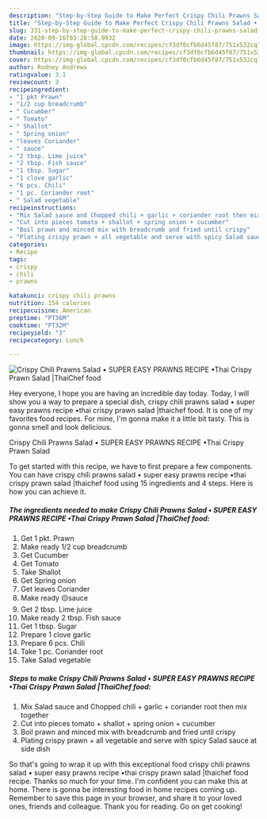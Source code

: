 ```yaml
---
description: "Step-by-Step Guide to Make Perfect Crispy Chili Prawns Salad • SUPER EASY PRAWNS RECIPE •Thai Crispy Prawn Salad |ThaiChef food"
title: "Step-by-Step Guide to Make Perfect Crispy Chili Prawns Salad • SUPER EASY PRAWNS RECIPE •Thai Crispy Prawn Salad |ThaiChef food"
slug: 331-step-by-step-guide-to-make-perfect-crispy-chili-prawns-salad-super-easy-prawns-recipe-thai-crispy-prawn-salad-thaichef-food
date: 2020-09-16T03:28:58.093Z
image: https://img-global.cpcdn.com/recipes/cf3df0cfb6d45f87/751x532cq70/crispy-chili-prawns-salad-•-super-easy-prawns-recipe-•thai-crispy-prawn-salad-thaichef-food-recipe-main-photo.jpg
thumbnail: https://img-global.cpcdn.com/recipes/cf3df0cfb6d45f87/751x532cq70/crispy-chili-prawns-salad-•-super-easy-prawns-recipe-•thai-crispy-prawn-salad-thaichef-food-recipe-main-photo.jpg
cover: https://img-global.cpcdn.com/recipes/cf3df0cfb6d45f87/751x532cq70/crispy-chili-prawns-salad-•-super-easy-prawns-recipe-•thai-crispy-prawn-salad-thaichef-food-recipe-main-photo.jpg
author: Rodney Andrews
ratingvalue: 3.1
reviewcount: 3
recipeingredient:
- "1 pkt Prawn"
- "1/2 cup breadcrumb"
- " Cucumber"
- " Tomato"
- " Shallot"
- " Spring onion"
- "leaves Coriander"
- " sauce"
- "2 tbsp. Lime juice"
- "2 tbsp. Fish sauce"
- "1 tbsp. Sugar"
- "1 clove garlic"
- "6 pcs. Chili"
- "1 pc. Coriander root"
- " Salad vegetable"
recipeinstructions:
- "Mix Salad sauce and Chopped chili + garlic + coriander root then mix together"
- "Cut into pieces tomato + shallot + spring onion + cucumber"
- "Boil prawn and minced mix with breadcrumb and fried until crispy"
- "Plating crispy prawn + all vegetable and serve with spicy Salad sauce at side dish"
categories:
- Recipe
tags:
- crispy
- chili
- prawns

katakunci: crispy chili prawns 
nutrition: 154 calories
recipecuisine: American
preptime: "PT36M"
cooktime: "PT32M"
recipeyield: "3"
recipecategory: Lunch

---
```



![Crispy Chili Prawns Salad • SUPER EASY PRAWNS RECIPE •Thai Crispy Prawn Salad |ThaiChef food](https://img-global.cpcdn.com/recipes/cf3df0cfb6d45f87/751x532cq70/crispy-chili-prawns-salad-•-super-easy-prawns-recipe-•thai-crispy-prawn-salad-thaichef-food-recipe-main-photo.jpg)

Hey everyone, I hope you are having an incredible day today. Today, I will show you a way to prepare a special dish, crispy chili prawns salad • super easy prawns recipe •thai crispy prawn salad |thaichef food. It is one of my favorites food recipes. For mine, I'm gonna make it a little bit tasty. This is gonna smell and look delicious.



Crispy Chili Prawns Salad • SUPER EASY PRAWNS RECIPE •Thai Crispy Prawn Salad 

To get started with this recipe, we have to first prepare a few components. You can have crispy chili prawns salad • super easy prawns recipe •thai crispy prawn salad |thaichef food using 15 ingredients and 4 steps. Here is how you can achieve it.

<!--inarticleads1-->

##### The ingredients needed to make Crispy Chili Prawns Salad • SUPER EASY PRAWNS RECIPE •Thai Crispy Prawn Salad |ThaiChef food:

1. Get 1 pkt. Prawn
1. Make ready 1/2 cup breadcrumb
1. Get  Cucumber
1. Get  Tomato
1. Take  Shallot
1. Get  Spring onion
1. Get leaves Coriander
1. Make ready  🟡sauce
1. Get 2 tbsp. Lime juice
1. Make ready 2 tbsp. Fish sauce
1. Get 1 tbsp. Sugar
1. Prepare 1 clove garlic
1. Prepare 6 pcs. Chili
1. Take 1 pc. Coriander root
1. Take  Salad vegetable




<!--inarticleads2-->

##### Steps to make Crispy Chili Prawns Salad • SUPER EASY PRAWNS RECIPE •Thai Crispy Prawn Salad |ThaiChef food:

1. Mix Salad sauce and Chopped chili + garlic + coriander root then mix together
1. Cut into pieces tomato + shallot + spring onion + cucumber
1. Boil prawn and minced mix with breadcrumb and fried until crispy
1. Plating crispy prawn + all vegetable and serve with spicy Salad sauce at side dish




So that's going to wrap it up with this exceptional food crispy chili prawns salad • super easy prawns recipe •thai crispy prawn salad |thaichef food recipe. Thanks so much for your time. I'm confident you can make this at home. There is gonna be interesting food in home recipes coming up. Remember to save this page in your browser, and share it to your loved ones, friends and colleague. Thank you for reading. Go on get cooking!
